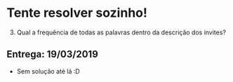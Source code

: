 # Tente resolver sozinho! #

3. Qual a frequência de todas as palavras dentro da descrição dos invites?


## Entrega: 19/03/2019 ##
- Sem solução até lá :D